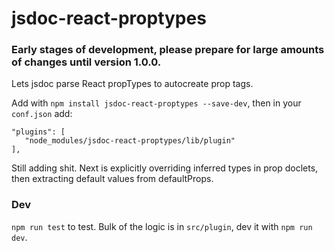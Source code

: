 # jsdoc-react-proptypes

### Early stages of development, please prepare for large amounts of changes until version 1.0.0.

Lets jsdoc parse React propTypes to autocreate prop tags.

Add with `npm install jsdoc-react-proptypes --save-dev`, then in your `conf.json` add:

```
"plugins": [
   "node_modules/jsdoc-react-proptypes/lib/plugin"
],
```

Still adding shit. Next is explicitly overriding inferred types in prop doclets, then extracting default values from defaultProps.

### Dev

`npm run test` to test.
Bulk of the logic is in `src/plugin`, dev it with `npm run dev`.
